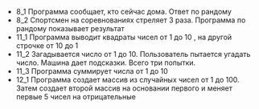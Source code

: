 * 8_1 Программа сообщает, кто сейчас дома. Ответ по рандому
* 8_2 Спортсмен на соревнованиях стреляет 3 раза. Программа по рандому показывает результат
* 11_1 Программа выводит квадраты чисел от 1 до 10 , на другой строчке от 10 до 1
* 11_2 Загадывается число от 1 до 10. Пользователь пытается угадать число. Машина дает подсказки. Всего три попытки.
* 11_3 Программа суммирует числа от 1 до 10
* 12_1 Программа создает массив из случайных чисел от 1 до 100. Затем создает второй массив на основании первого и меняет первые 5 чисел на отрицательные
